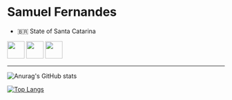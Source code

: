 # Samuel Fernandes
- 🇧🇷 State of Santa Catarina

<img src="https://cdn.jsdelivr.net/gh/devicons/devicon/icons/c/c-original.svg" width="40" height="40" style="max-width:100%;"></img>
<img src="https://cdn.jsdelivr.net/gh/devicons/devicon/icons/cplusplus/cplusplus-original.svg" width="40" height="40" style="max-width:100%;"></img>
<img src="https://cdn.jsdelivr.net/gh/devicons/devicon/icons/python/python-original.svg" width="40" height="40" style="max-width:100%;"></img>

---

![Anurag's GitHub stats](https://github-readme-stats.vercel.app/api?username=SamuelFe&show_icons=true&theme=vue-dark)

[![Top Langs](https://github-readme-stats.vercel.app/api/top-langs/?username=SamuelFe&layout=compact&theme=vue-dark)](https://github.com/SamuelFe/github-readme-stats)
